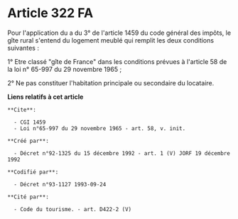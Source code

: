# Article 322 FA

Pour l'application du a du 3° de l'article 1459 du code général des impôts, le gîte rural s'entend du logement meublé qui
remplit les deux conditions suivantes :

1° Etre classé "gîte de France" dans les conditions prévues à l'article 58 de la loi n° 65-997 du 29 novembre 1965 ;

2° Ne pas constituer l'habitation principale ou secondaire du locataire.

**Liens relatifs à cet article**

	**Cite**:

	  - CGI 1459
	  - Loi n°65-997 du 29 novembre 1965 - art. 58, v. init.

	**Créé par**:

	  - Décret n°92-1325 du 15 décembre 1992 - art. 1 (V) JORF 19 décembre 1992

	**Codifié par**:

	  - Décret n°93-1127 1993-09-24

	**Cité par**:

	  - Code du tourisme. - art. D422-2 (V)
